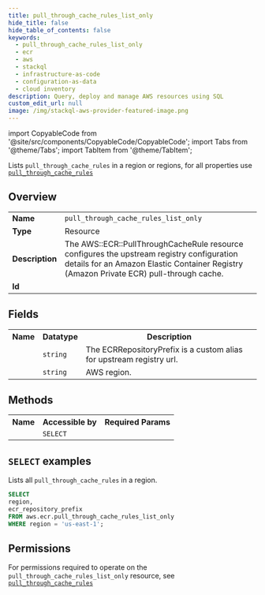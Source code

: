 ```yaml
---
title: pull_through_cache_rules_list_only
hide_title: false
hide_table_of_contents: false
keywords:
  - pull_through_cache_rules_list_only
  - ecr
  - aws
  - stackql
  - infrastructure-as-code
  - configuration-as-data
  - cloud inventory
description: Query, deploy and manage AWS resources using SQL
custom_edit_url: null
image: /img/stackql-aws-provider-featured-image.png
---
```


import CopyableCode from '@site/src/components/CopyableCode/CopyableCode';
import Tabs from '@theme/Tabs';
import TabItem from '@theme/TabItem';

Lists <code>pull_through_cache_rules</code> in a region or regions, for all properties use <a href="/services/serviceName/pull_through_cache_rules/"><code>pull_through_cache_rules</code></a>

## Overview
<table>
<tbody>
<tr><td><b>Name</b></td><td><code>pull_through_cache_rules_list_only</code></td></tr>
<tr><td><b>Type</b></td><td>Resource</td></tr>
<tr><td><b>Description</b></td><td>The AWS::ECR::PullThroughCacheRule resource configures the upstream registry configuration details for an Amazon Elastic Container Registry (Amazon Private ECR) pull-through cache.</td></tr>
<tr><td><b>Id</b></td><td><CopyableCode code="aws.ecr.pull_through_cache_rules_list_only" /></td></tr>
</tbody>
</table>

## Fields
<table>
<tbody>
<tr><th>Name</th><th>Datatype</th><th>Description</th></tr><tr><td><CopyableCode code="ecr_repository_prefix" /></td><td><code>string</code></td><td>The ECRRepositoryPrefix is a custom alias for upstream registry url.</td></tr>
<tr><td><CopyableCode code="region" /></td><td><code>string</code></td><td>AWS region.</td></tr>
</tbody>
</table>

## Methods

<table>
<tbody>
  <tr>
    <th>Name</th>
    <th>Accessible by</th>
    <th>Required Params</th>
  </tr>
  <tr>
    <td><CopyableCode code="list_resources" /></td>
    <td><code>SELECT</code></td>
    <td><CopyableCode code="region" /></td>
  </tr>
</tbody>
</table>

## `SELECT` examples
Lists all <code>pull_through_cache_rules</code> in a region.
```sql
SELECT
region,
ecr_repository_prefix
FROM aws.ecr.pull_through_cache_rules_list_only
WHERE region = 'us-east-1';
```


## Permissions

For permissions required to operate on the <code>pull_through_cache_rules_list_only</code> resource, see <a href="/services/ecr/pull_through_cache_rules/#permissions"><code>pull_through_cache_rules</code></a>

